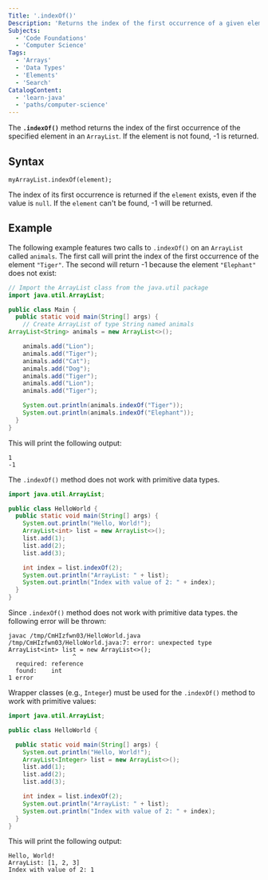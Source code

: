 ```yaml
---
Title: '.indexOf()'
Description: 'Returns the index of the first occurrence of a given element, or -1 if not found.'
Subjects:
  - 'Code Foundations'
  - 'Computer Science'
Tags:
  - 'Arrays'
  - 'Data Types'
  - 'Elements'
  - 'Search'
CatalogContent:
  - 'learn-java'
  - 'paths/computer-science'
---
```


The **`.indexOf()`** method returns the index of the first occurrence of the specified element in an `ArrayList`. If the element is not found, -1 is returned.

## Syntax

```pseudo
myArrayList.indexOf(element);
```

The index of its first occurrence is returned if the `element` exists, even if the value is `null`. If the `element` can't be found, -1 will be returned.

## Example

The following example features two calls to `.indexOf()` on an `ArrayList` called `animals`. The first call will print the index of the first occurrence of the element  `"Tiger"`. The second will return -1 because the element `"Elephant"` does not exist:

```java
// Import the ArrayList class from the java.util package
import java.util.ArrayList;

public class Main {
  public static void main(String[] args) {
    // Create ArrayList of type String named animals
ArrayList<String> animals = new ArrayList<>();

    animals.add("Lion");
    animals.add("Tiger");
    animals.add("Cat");
    animals.add("Dog");
    animals.add("Tiger");
    animals.add("Lion");
    animals.add("Tiger");

    System.out.println(animals.indexOf("Tiger"));
    System.out.println(animals.indexOf("Elephant"));
  }
}
```

This will print the following output:

```shell
1
-1
```

The `.indexOf()` method does not work with primitive data types.

```java
import java.util.ArrayList;

public class HelloWorld {
  public static void main(String[] args) {
    System.out.println("Hello, World!");
    ArrayList<int> list = new ArrayList<>();
    list.add(1);
    list.add(2);
    list.add(3);

    int index = list.indexOf(2);
    System.out.println("ArrayList: " + list);
    System.out.println("Index with value of 2: " + index);
  }
}
```

Since `.indexOf()` method does not work with primitive data types. the following error will be thrown:

```shell
javac /tmp/CmHIzfwn03/HelloWorld.java
/tmp/CmHIzfwn03/HelloWorld.java:7: error: unexpected type
ArrayList<int> list = new ArrayList<>();
                  ^
  required: reference
  found:    int
1 error
```

Wrapper classes (e.g., `Integer`) must be used for the `.indexOf()` method to work with primitive values:

```java
import java.util.ArrayList;

public class HelloWorld {

  public static void main(String[] args) {
    System.out.println("Hello, World!");
    ArrayList<Integer> list = new ArrayList<>();
    list.add(1);
    list.add(2);
    list.add(3);

    int index = list.indexOf(2);
    System.out.println("ArrayList: " + list);
    System.out.println("Index with value of 2: " + index);
  }
}
```

This will print the following output:

```shell
Hello, World!
ArrayList: [1, 2, 3]
Index with value of 2: 1
```
